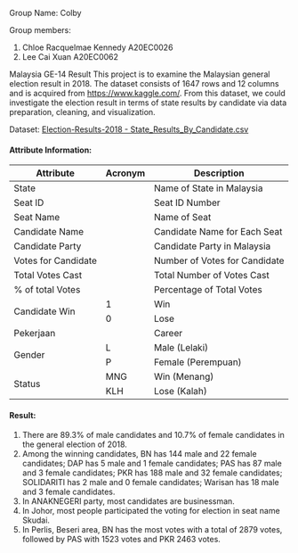 Group Name: Colby

Group members: 
1. Chloe Racquelmae Kennedy A20EC0026
2. Lee Cai Xuan A20EC0062

Malaysia GE-14 Result
This project is to examine the Malaysian general election result in 2018. The dataset consists of 1647 rows and 12 columns and is acquired from https://www.kaggle.com/. From this dataset, we could investigate the election result in terms of state results by candidate via data preparation, cleaning, and visualization.

Dataset:
[Election-Results-2018 - State_Results_By_Candidate.csv](https://github.com/drshahizan/Python_EDA/files/10317347/Election-Results-2018.-.State_Results_By_Candidate.csv)

#### Attribute Information:
<table>
    <thead>
        <tr>
            <th>Attribute</th>
            <th>Acronym</th>
            <th>Description</th>
        </tr>
    </thead>
    <tbody>
        <tr>
            <td rowspan=1>State<td>
            <td>Name of State in Malaysia</td>
        </tr>
        <tr>
            <td rowspan=1>Seat ID<td>
            <td>Seat ID Number</td>
        </tr>
        <tr>
            <td rowspan=1>Seat Name<td>
            <td>Name of Seat</td>
        </tr>
        <tr>
            <td rowspan=1>Candidate Name<td>
            <td>Candidate Name for Each Seat</td>
        </tr>
        <tr>
            <td rowspan=1>Candidate Party<td>
            <td>Candidate Party in Malaysia</td>
        </tr>
        <tr>
            <td rowspan=1>Votes for Candidate<td>
            <td>Number of Votes for Candidate</td>
        </tr>
        <tr>
            <td rowspan=1>Total Votes Cast<td>
            <td>Total Number of Votes Cast</td>
        </tr>
        <tr>
            <td rowspan=1>% of total Votes<td>
            <td>Percentage of Total Votes</td>
        </tr>
        <tr>
            <td rowspan=2>Candidate Win</td>
            <td>1</td>
            <td>Win</td>
        </tr>
        <tr>
            <td>0</td>
            <td>Lose</td>
        </tr>
        <tr>
            <td rowspan=1>Pekerjaan<td>
            <td>Career</td>
        </tr>
        <tr>
            <td rowspan=2>Gender</td>
            <td>L</td>
            <td>Male (Lelaki)</td>
        </tr>
        <tr>
            <td>P</td>
            <td>Female (Perempuan)</td>
        </tr>
        <tr>
            <td rowspan=2>Status</td>
            <td>MNG</td>
            <td>Win (Menang)</td>
        </tr>
        <tr>
            <td>KLH</td>
            <td>Lose (Kalah)</td>
        </tr>
    </tbody>
</table>

#### Result:
1. There are 89.3% of male candidates and 10.7% of female candidates in the general election of 2018.
2. Among the winning candidates, BN has 144 male and 22 female candidates; DAP has 5 male and 1 female candidates; PAS has 87 male and 3 female candidates; PKR has 188 male and 32 female candidates; SOLIDARITI has 2 male and 0 female candidates; Warisan has 18 male and 3 female candidates.
3. In ANAKNEGERI party, most candidates are businessman.
4. In Johor, most people participated the voting for election in seat name Skudai.
5. In Perlis, Beseri area, BN has the most votes with a total of 2879 votes, followed by PAS with 1523 votes and PKR 2463 votes.
